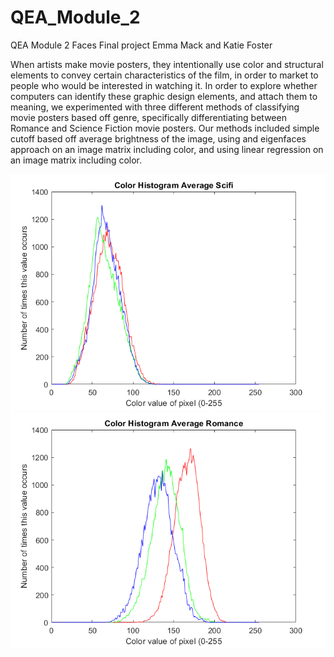 # QEA_Module_2
QEA Module 2  Faces Final project 
Emma Mack and Katie Foster

When artists make movie posters, they intentionally use color and structural elements to convey certain characteristics of the film, in order to market to people who would be interested in watching it. In order to explore whether computers can identify these graphic design elements, and attach them to meaning, we experimented with three different methods of classifying movie posters based off genre, specifically differentiating between Romance and Science Fiction movie posters. Our methods included simple cutoff based off average brightness of the image, using and eigenfaces approach on an image matrix including color, and using linear regression on an image matrix including color. 

![Image of Average Scifi Histogram](https://raw.githubusercontent.com/katie608/QEA_Module_2/master/scifi_histogram.png)
![Image of Average Romance Histogram](https://raw.githubusercontent.com/katie608/QEA_Module_2/master/rom_histogram.png)
